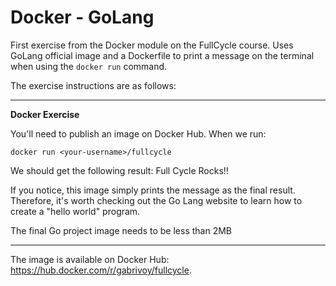 # Docker - GoLang

First exercise from the Docker module on the FullCycle course. Uses GoLang official image and a Dockerfile to print a message on the terminal when using the `docker run` command.

The exercise instructions are as follows:

---
**Docker Exercise**

 You'll need to publish an image on Docker Hub. When we run:

```
docker run <your-username>/fullcycle
```

We should get the following result: Full Cycle Rocks!!

If you notice, this image simply prints the message as the final result. Therefore, it's worth checking out the Go Lang website to learn how to create a "hello world" program.

The final Go project image needs to be less than 2MB

---

The image is available on Docker Hub: https://hub.docker.com/r/gabrivoy/fullcycle.